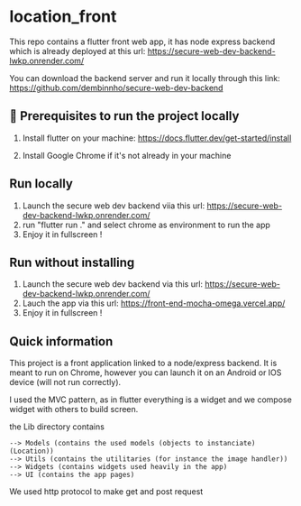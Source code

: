 # location_front

This repo contains a flutter front web app, it has node express backend which is already deployed at this url:
https://secure-web-dev-backend-lwkp.onrender.com/

You can download the backend server and run it locally through this link:
https://github.com/dembinnho/secure-web-dev-backend

## 👷 Prerequisites to run the project locally

1. Install flutter on your machine: https://docs.flutter.dev/get-started/install

2. Install Google Chrome if it's not already in your machine

## Run locally

1. Launch the secure web dev backend viia this url: https://secure-web-dev-backend-lwkp.onrender.com/
2. run "flutter run ." and select chrome as environment to run the app
3. Enjoy it in fullscreen !

## Run without installing

1. Launch the secure web dev backend via this url: https://secure-web-dev-backend-lwkp.onrender.com/
2. Lauch the app via this url: https://front-end-mocha-omega.vercel.app/
3. Enjoy it in fullscreen !

## Quick information
This project is a front application linked to a node/express backend.
It is meant to run on Chrome, however you can launch it on an Android or IOS device (will not run correctly).

I used the MVC pattern, as in flutter everything is a widget and we compose widget with others to build screen.

the Lib directory contains

    --> Models (contains the used models (objects to instanciate) (Location))
    --> Utils (contains the utilitaries (for instance the image handler))
    --> Widgets (contains widgets used heavily in the app)
    --> UI (contains the app pages)
    
We used http protocol to make get and post request